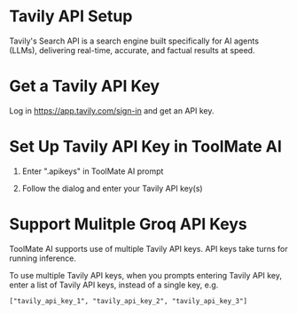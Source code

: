 # Tavily API Setup

Tavily's Search API is a search engine built specifically for AI agents (LLMs), delivering real-time, accurate, and factual results at speed.

# Get a Tavily API Key

Log in https://app.tavily.com/sign-in and get an API key.

# Set Up Tavily API Key in ToolMate AI

1. Enter ".apikeys" in ToolMate AI prompt

2. Follow the dialog and enter your Tavily API key(s)

# Support Mulitple Groq API Keys

ToolMate AI supports use of multiple Tavily API keys.  API keys take turns for running inference.

To use multiple Tavily API keys, when you prompts entering Tavily API key, enter a list of Tavily API keys, instead of a single key, e.g.

```
["tavily_api_key_1", "tavily_api_key_2", "tavily_api_key_3"]
```